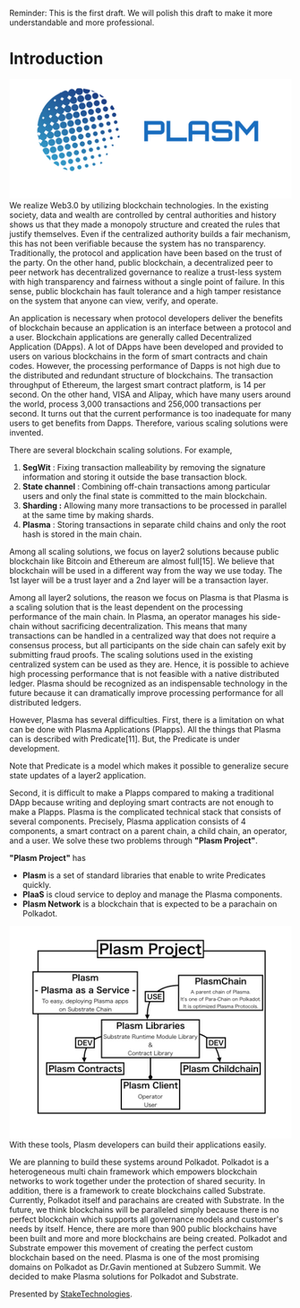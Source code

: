 Reminder: This is the first draft. We will polish this draft to make it more understandable and more professional.

# Introduction
![Plasm](./img/plasm.png)
We realize Web3.0 by utilizing blockchain technologies. In the existing society, data and wealth are controlled by central authorities and history shows us that they made a monopoly structure and created the rules that justify themselves. Even if the centralized authority builds a fair mechanism, this has not been verifiable because the system has no transparency. Traditionally, the protocol and application have been based on the trust of the party.  On the other hand, public blockchain, a decentralized peer to peer network has decentralized governance to realize a trust-less system with high transparency and fairness without a single point of failure. In this sense, public blockchain has fault tolerance and a high tamper resistance on the system that anyone can view, verify, and operate.

An application is necessary when protocol developers deliver the benefits of blockchain because an application is an interface between a protocol and a user. Blockchain applications are generally called Decentralized Application (DApps). A lot of DApps have been developed and provided to users on various blockchains in the form of smart contracts and chain codes. However, the processing performance of Dapps is not high due to the distributed and redundant structure of blockchains. The transaction throughput of Ethereum, the largest smart contract platform, is 14 per second. On the other hand, VISA and Alipay, which have many users around the world, process 3,000 transactions and 256,000 transactions per second. It turns out that the current performance is too inadequate for many users to get benefits from Dapps. Therefore, various scaling solutions were invented.

There are several blockchain scaling solutions. For example, 

1. **SegWit** : Fixing transaction malleability by removing the signature information and storing it outside the base transaction block. 
2. **State channel** : Combining off-chain transactions among particular users and only the final state is committed to the main blockchain.
3. **Sharding :** Allowing many more transactions to be processed in parallel at the same time by making shards. 
4. **Plasma** :  Storing transactions in separate child chains and only the root hash is stored in the main chain.

Among all scaling solutions, we focus on layer2 solutions because public blockchain like Bitcoin and Ethereum are almost full[15]. We believe that blockchain will be used in a different way from the way we use today. The 1st layer will be a trust layer and a 2nd layer will be a transaction layer. 

Among all layer2 solutions, the reason we focus on Plasma is that Plasma is a scaling solution that is the least dependent on the processing performance of the main chain. In Plasma, an operator manages his side-chain without sacrificing decentralization. This means that many transactions can be handled in a centralized way that does not require a consensus process, but all participants on the side chain can safely exit by submitting fraud proofs. The scaling solutions used in the existing centralized system can be used as they are. Hence, it is possible to achieve high processing performance that is not feasible with a native distributed ledger. Plasma should be recognized as an indispensable technology in the future because it can dramatically improve processing performance for all distributed ledgers.

However, Plasma has several difficulties. First, there is a limitation on what can be done with Plasma Applications (Plapps).  All the things that Plasma can is described with Predicate[11]. But, the Predicate is under development. 

Note that Predicate is a model which makes it possible to generalize secure state updates of a layer2 application.

Second, it is difficult to make a Plapps compared to making a traditional DApp because writing and deploying smart contracts are not enough to make a Plapps. Plasma is the complicated technical stack that consists of several components. Precisely, Plasma application consists of 4 components, a smart contract on a parent chain, a child chain, an operator, and a user. We solve these two problems through **"Plasm Project"**. 

**"Plasm Project"** has

- **Plasm** is a set of standard libraries that enable to write Predicates quickly.
- **PlaaS** is cloud service to deploy and manage the Plasma components.
- **Plasm Network** is a blockchain that is expected to be a parachain on Polkadot.

![PlasmProject](./img/project.png)
With these tools, Plasm developers can build their applications easily. 

We are planning to build these systems around Polkadot.  Polkadot is a heterogeneous multi chain framework which empowers blockchain networks to work together under the protection of shared security. In addition, there is a framework to create blockchains called Substrate. Currently, Polkadot itself and parachains are created with Substrate. In the future, we think blockchains will be paralleled simply because there is no perfect blockchain which supports all governance models and customer's needs by itself. Hence, there are more than 900 public blockchains have been built and more and more blockchains are being created. Polkadot and Substrate empower this movement of creating the perfect custom blockchain based on the need. Plasma is one of the most promising domains on Polkadot as Dr.Gavin mentioned at Subzero Summit. We decided to make Plasma solutions for Polkadot and Substrate.

Presented by [StakeTechnologies](https://stake.co.jp).